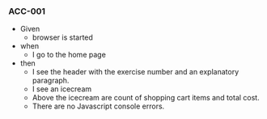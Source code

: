 
### ACC-001

* Given 
  * browser is started
* when 
  * I go to the home page
* then 
  * I see the header with the exercise number and an explanatory paragraph.
  * I see an icecream
  * Above the icecream are count of shopping cart items and total cost.
  * There are no Javascript console errors.

